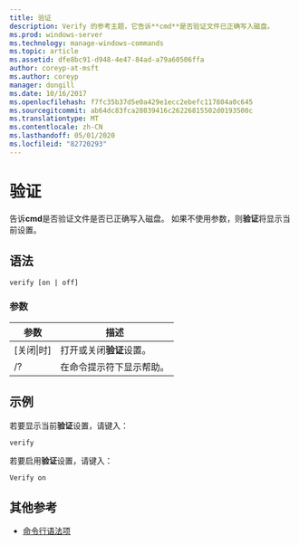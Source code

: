```yaml
---
title: 验证
description: Verify 的参考主题，它告诉**cmd**是否验证文件已正确写入磁盘。
ms.prod: windows-server
ms.technology: manage-windows-commands
ms.topic: article
ms.assetid: dfe8bc91-d948-4e47-84ad-a79a60506ffa
author: coreyp-at-msft
ms.author: coreyp
manager: dongill
ms.date: 10/16/2017
ms.openlocfilehash: f7fc35b37d5e0a429e1ecc2ebefc117804a0c645
ms.sourcegitcommit: ab64dc83fca28039416c26226815502d0193500c
ms.translationtype: MT
ms.contentlocale: zh-CN
ms.lasthandoff: 05/01/2020
ms.locfileid: "82720293"
---
```

# <a name="verify"></a>验证



告诉**cmd**是否验证文件是否已正确写入磁盘。 如果不使用参数，则**验证**将显示当前设置。



## <a name="syntax"></a>语法

```
verify [on | off]
```

### <a name="parameters"></a>参数

|参数|描述|
|---------|-----------|
|[关闭\|时]|打开或关闭**验证**设置。|
|/?|在命令提示符下显示帮助。|

## <a name="examples"></a>示例

若要显示当前**验证**设置，请键入：
```
verify
```
若要启用**验证**设置，请键入：
```
Verify on
```

## <a name="additional-references"></a>其他参考

- [命令行语法项](command-line-syntax-key.md)